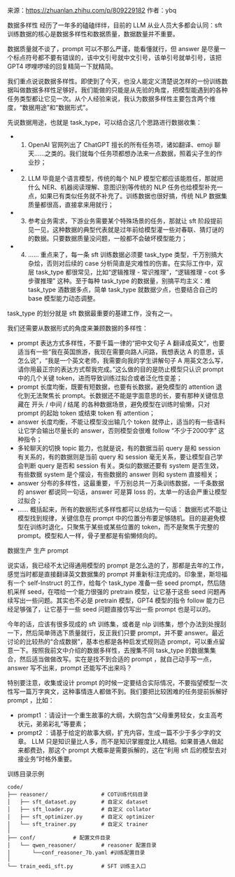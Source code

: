 来源：https://zhuanlan.zhihu.com/p/809229182
作者：ybq

数据多样性
经历了一年多的磕磕绊绊，目前的 LLM 从业人员大多都会认同：sft 训练数据的核心是数据多样性和数据质量，数据数量并不重要。

数据质量就不谈了，prompt 可以不那么严谨，能看懂就行，但 answer 是尽量一个标点符号都不要有错误的，该中文引号就中文引号，该单引号就单引号，该把 GPT4 啰哩啰嗦的回复精简一下就精简。

我们重点说说数据多样性。即使到了今天，也没人能定义清楚说怎样的一份训练数据叫做数据多样性足够好。我们能做的只能是从先验的角度，把模型能遇到的各种任务类型都让它见一次。从个人经验来说，我认为数据多样性主要包含两个维度，“数据用途”和“数据形式”。

先说数据用途，也就是 task_type，可以结合这几个思路进行数据收集：

- 1. OpenAI 官网列出了 ChatGPT 擅长的所有任务项，诸如翻译、emoji 聊天……之类的。我们就每个任务项都想办法来一点数据，照着尖子生的作业抄；
- 2. LLM 毕竟是个语言模型，传统的每个 NLP 模型它都应该能胜任，那就把什么 NER、机器阅读理解、意图识别等传统的 NLP 任务也给模型补充一点，如果已有类似任务就不补充了。训练数据也很好搞，传统 NLP 数据集质量都很高，直接拿来用就行；
- 3. 参考业务需求，下游业务需要某个特殊场景的任务，那就让 sft 阶段提前见一见，这种数据的典型代表就是过年前给模型灌一些对春联、猜灯谜的的数据。只要数据质量没问题，一般都不会破坏模型能力；
- 4. ……
重点来了，每一条 sft 训练数据必须要 task_type 类型，千万别搞大杂烩，否则对后续的 case 分析简直是灾难性的伤害。在实际工作中，双层 task_type 都很常见，比如“逻辑推理 - 常识推理”，“逻辑推理 - cot 多步骤推理” 这种。至于每种 task_type 的数据量，别搞平均主义：难 task_type 酒数据多点，简单 task_type 就数据少点，也要结合自己的 base 模型能力动态调整。

task_type 的划分就是 sft 数据最重要的基建工作，没有之一。

我们还需要从数据形式的角度来兼顾数据的多样性：


- prompt 表达方式多样性，不要千篇一律的“把中文句子 A 翻译成英文”，也要适当有一些“我在英国旅游，我现在需要向路人问路，我想表达 A 的意思，该怎么说”，“我是一个英文老师，我需要向我的学生讲解句子 A 用英文怎么写，请你用最正宗的表达方式帮我完成。”这么做的目的是防止模型只认识 prompt 中的几个关键 token，进而导致训练过拟合或者泛化性变差；
- prompt 长度均衡，既要有短数据，也要有长数据，避免模型的 attention 退化到无法聚焦长 prompt。长数据还不能是字面意思的长，要有那种关键信息藏在 开头 / 中间 / 结尾 的各种数据场景，避免模型在训练时偷懒，只对 prompt 的起始 token 或结束 token 有 attention；
- answer 长度均衡，不能让模型没出输几个 token 就停止，适当的有一些语料让它学会输出尽量长的 answer，否则模型会很难 follow “不少于2000字” 这种指令；
- 多轮聊天的切换 topic 能力，也就是说，有的数据当前 query 是和 session 有关系的，有的数据则是当前 query 和 session 毫无关系，要让模型自己学会判断 query 是否和 session 有关。类似的数据还要有 system 是否生效，有些数据 system 是个摆设，有些数据的 answer 则和 system 直接相关；
- answer 分布的多样性，这最重要，千万别总共一万条训练数据，一千条数据的 answer 都说同一句话，answer 可是算 loss 的，太单一的话会严重让模型过拟合；
- ……
概括起来，所有的数据形式多样性都可以总结为一句话： 数据形式不能让模型找到规律，关键信息在 prompt 中的位置分布要足够随机。目的是避免模型在训练时退化，只聚焦于某些或某些位置的 token，而不是聚焦于完整的 prompt。模型和人一样，骨子里都是有偷懒倾向的。 


数据生产
生产 prompt

说实话，我已经不太记得通用模型的 prompt 是怎么造的了，那都是去年的工作，感觉当时都是直接翻译英文数据集的 prompt 并重新标注完成的。印象里，斯坦福有一个 self-Instruct 的工作，给每个 task_type 准备一些 seed prompt，然后随机采样 seed，在喂给一个能力很强的 pretrain 模型，让它基于这些 seed 问题再续写出一些问题。其实也不必是 pretrain 模型，GPT4 模型的指令 follow 能力已经足够强了，让它基于一些 seed 问题直接仿写出一些 prompt 也是可以的。

今年的话，应该有很多现成的 sft 训练集，或者是 nlp 训练集，想个办法到处搜刮一下，然后简单筛选下质量就行，反正我们只要 prompt，并不要 answer。最近讨论的比较热的“合成数据”，基本也都是各种启发式规则造 prompt，可以重点留意一下。按照我前文中介绍的数据多样性，去搜集不同 task_type 的数据集集合，然后适当做做改写。实在是找不到合适的 prompt ，就自己动手写一点，answer 写不出来，prompt 还能写不出来吗？

特别要注意，收集或设计 prompt 的时候一定要结合实际情况，不要指望模型一次性写一篇万字爽文，这种事情连人都做不到。我们要把比较困难的任务提前拆解好 prompt ，比如：

- prompt1 ：请设计一个重生故事的大纲，大纲包含“父母重男轻女，女主高考状元，弟弟彩礼”等要素；
- prompt2 ：请基于给定的故事大纲，扩充内容，生成一篇不少于多少字的文章。
LLM 只是知识量比人多，而不是知识掌握度比人精细。如果普通人做起来都费劲，那这个 prompt 大概率是需要拆解的，这在“利用 sft 后的模型去对接业务”时格外重要。


训练目录示例

```
code/
├── reasoner/                 # COT训练代码目录
│   ├── sft_dataset.py        # 自定义 dataset
│   ├── sft_loader.py         # 自定义 collator
│   ├── sft_optimizer.py      # 自定义 optimizer
│   └── sft_trainer.py        # 自定义 trainer
│
├── conf/            # 配置文件目录
│   └── qwen_reasoner/        # reasoner 配置目录
│       └──conf_reasoner_7b.yaml #训练配置目录
│
└── train_eedi_sft.py         # SFT 训练主入口
```